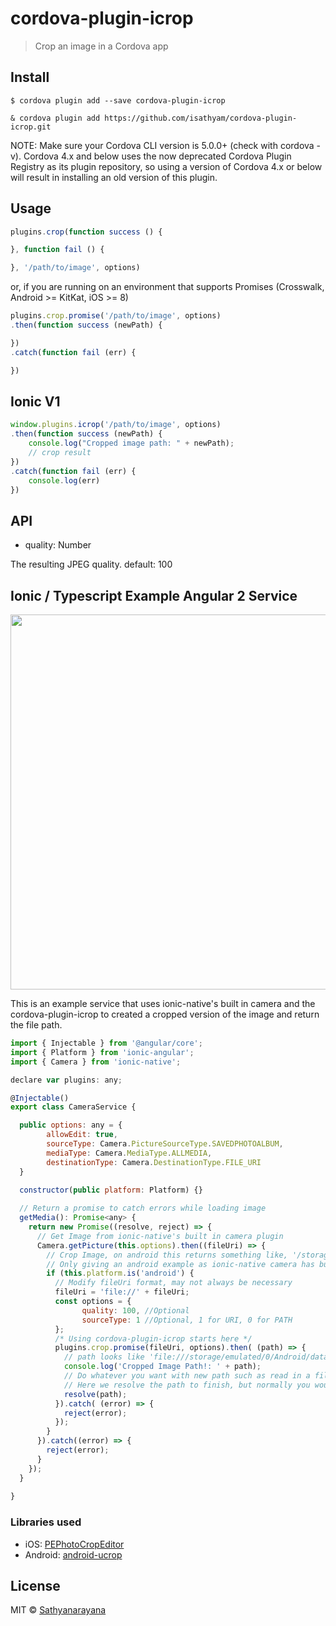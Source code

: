 # cordova-plugin-icrop

> Crop an image in a Cordova app


## Install

```
$ cordova plugin add --save cordova-plugin-icrop

& cordova plugin add https://github.com/isathyam/cordova-plugin-icrop.git
```

NOTE: Make sure your Cordova CLI version is 5.0.0+ (check with cordova -v). Cordova 4.x and below uses the now deprecated Cordova Plugin Registry as its plugin repository, so using a version of Cordova 4.x or below will result in installing an old version of this plugin.

## Usage

```js
plugins.crop(function success () {

}, function fail () {

}, '/path/to/image', options)
```

or, if you are running on an environment that supports Promises
(Crosswalk, Android >= KitKat, iOS >= 8)

```js
plugins.crop.promise('/path/to/image', options)
.then(function success (newPath) {

})
.catch(function fail (err) {

})
```

## Ionic V1

```js
window.plugins.icrop('/path/to/image', options)
.then(function success (newPath) {
	console.log("Cropped image path: " + newPath);
	// crop result
})
.catch(function fail (err) {
	console.log(err)
})
```

## API

 * quality: Number

The resulting JPEG quality. default: 100

## Ionic / Typescript Example Angular 2 Service

<img src="preview.gif"  width="800" height="600" style="max-width:100%;">

This is an example service that uses ionic-native's built in camera and the cordova-plugin-icrop to created a cropped version of the image and return the file path. 

```js
import { Injectable } from '@angular/core';
import { Platform } from 'ionic-angular';
import { Camera } from 'ionic-native';

declare var plugins: any;

@Injectable()
export class CameraService {

  public options: any = {
        allowEdit: true,
        sourceType: Camera.PictureSourceType.SAVEDPHOTOALBUM,
        mediaType: Camera.MediaType.ALLMEDIA,
        destinationType: Camera.DestinationType.FILE_URI
  }
  
  constructor(public platform: Platform) {}

  // Return a promise to catch errors while loading image
  getMedia(): Promise<any> {
    return new Promise((resolve, reject) => {
      // Get Image from ionic-native's built in camera plugin
      Camera.getPicture(this.options).then((fileUri) => {
        // Crop Image, on android this returns something like, '/storage/emulated/0/Android/...'
        // Only giving an android example as ionic-native camera has built in cropping ability
        if (this.platform.is('android') {
          // Modify fileUri format, may not always be necessary
          fileUri = 'file://' + fileUri;
          const options = {
				quality: 100, //Optional
			    sourceType: 1 //Optional, 1 for URI, 0 for PATH
		  };
          /* Using cordova-plugin-icrop starts here */
          plugins.crop.promise(fileUri, options).then( (path) => {
            // path looks like 'file:///storage/emulated/0/Android/data/com.foo.bar/cache/1477008080626-cropped.jpg?1477008106566'
            console.log('Cropped Image Path!: ' + path);
            // Do whatever you want with new path such as read in a file
            // Here we resolve the path to finish, but normally you would now want to read in the file
            resolve(path);
          }).catch( (error) => {
            reject(error);
          });
        }
      }).catch((error) => {
        reject(error);
      }
    });
  }
  
}  
```



### Libraries used

 * iOS: [PEPhotoCropEditor](https://github.com/kishikawakatsumi/PEPhotoCropEditor)
 * Android: [android-ucrop](https://github.com/Yalantis/uCrop)

## License

MIT © [Sathyanarayana](https://github.com/isathyam)
